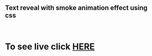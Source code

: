 ## Text reveal with smoke animation effect using css 
<br>

 # To see live click <a href ="https://ecstatic-swirles-71ca2c.netlify.com"> HERE </a>
